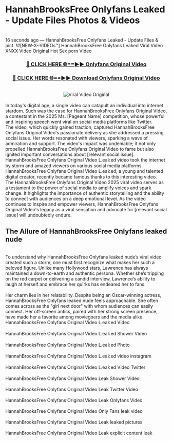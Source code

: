 # HannahBrooksFree Onlyfans Leaked - Update Files Photos & Videos 
<br>
16 seconds ago — HannahBrooksFree Onlyfans Leaked - Update Files & pict. !#[NEW-X~VIDEOs™] HannahBrooksFree Onlyfans Leaked Viral Video XNXX Video Original Hot Sex porn Video
<br>
<div align="center">
<h3><a href="http://freeplayer.one?title=HannahBrooksFree&ref=25OR" rel="nofollow">🔴 CLICK HERE 🌐==►► Onlyfans Original Video</a></h3>
<h3><a href="http://freeplayer.one?title=HannahBrooksFree&ref=25OR" rel="nofollow">🔴 CLICK HERE 🌐==►► Download Onlyfans Original Video</a></h3>
<br>
<a href="http://freeplayer.one?title=HannahBrooksFree&ref=25OR" rel="nofollow" data-target="animated-image.originalLink"><img src="https://i.ibb.co.com/xMMVF88/686577567.gif" alt="Viral Video Original" style="max-width: 100%; display: inline-block;" data-target="animated-image.originalImage"></a>
</div>
<br>
In today's digital age, a single video can catapult an individual into internet stardom. Such was the case for HannahBrooksFree Onlyfans Original Video, a contestant in the 2025 Ms. [Pageant Name] competition, whose powerful and inspiring speech went viral on social media platforms like Twitter.
<br>
The video, which quickly gained traction, captured HannahBrooksFree Onlyfans Original Video's passionate delivery as she addressed a pressing social issue. Her words resonated with viewers, sparking a wave of admiration and support. The video's impact was undeniable; it not only propelled HannahBrooksFree Onlyfans Original Video to fame but also ignited important conversations about [relevant social issue].
<br>
HannahBrooksFree Onlyfans Original Video L.ea𝚔ed video took the internet by storm and amazed viewers on various social media platforms. HannahBrooksFree Onlyfans Original Video L.ea𝚔ed, a young and talented digital creator, recently became famous thanks to this interesting video.
<br>
The HannahBrooksFree Onlyfans Original Video 2025 viral video serves as a testament to the power of social media to amplify voices and spark change. It highlights the importance of authentic storytelling and the ability to connect with audiences on a deep emotional level. As the video continues to inspire and empower viewers, HannahBrooksFree Onlyfans Original Video's legacy as a viral sensation and advocate for [relevant social issue] will undoubtedly endure.
<br>
<h2>The Allure of HannahBrooksFree Onlyfans leaked nude</h2>
<br>
To understand why HannahBrooksFree Onlyfans leaked nude’s viral video created such a storm, one must first recognize what makes her such a beloved figure. Unlike many Hollywood stars, Lawrence has always maintained a down-to-earth and authentic persona. Whether she’s tripping on the red carpet or delivering a candid interview, Lawrence’s ability to laugh at herself and embrace her quirks has endeared her to fans.
<br><br>
Her charm lies in her relatability. Despite being an Oscar-winning actress, HannahBrooksFree Onlyfans leaked nude feels approachable. She often comes across as the "girl next door" with whom audiences can easily connect. Her off-screen antics, paired with her strong screen presence, have made her a favorite among moviegoers and the media alike.
<br>
HannahBrooksFree Onlyfans Original Video L.ea𝚔ed Video
<br><br>
HannahBrooksFree Onlyfans Original Video L.ea𝚔ed Shower Video
<br><br>
HannahBrooksFree Onlyfans Original Video L.ea𝚔ed Photo
<br><br>
HannahBrooksFree Onlyfans Original Video L.ea𝚔ed video instagram
<br><br>
HannahBrooksFree Onlyfans Original Video L.ea𝚔ed Video Twitter
<br><br>
HannahBrooksFree Onlyfans Original Video Leak Shower Video
<br><br>
HannahBrooksFree Onlyfans Original Video Leak Twitter Video
<br><br>
HannahBrooksFree Onlyfans Original Video Leak Onlyfans Video
<br><br>
HannahBrooksFree Onlyfans Original Video Only Fans leak video
<br><br>
HannahBrooksFree Onlyfans Original Video Leak leaked pictures
<br><br>
HannahBrooksFree Onlyfans Original Video Leak explicit content leak